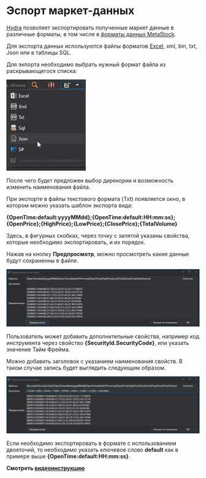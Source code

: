 # Эспорт маркет\-данных

[Hydra](../../hydra.md) позволяет экспортировать полученные маркет данные в различные форматы, в том числе в [форматы данных MetaStock](export_data/export_into_metastock.md).

Для экспорта данных используются файлы форматов [Excel](https://ru.wikipedia.org/wiki/Excel), xml, bin, txt, Json или в таблицы SQL.

Для экпорта необходимо выбрать нужный формат файла из раскрывающегося списка:

![hydra export](../../../images/hydra_export.png)

После чего будет предложен выбор дирекории и возможность изменить наименования файла.

При экспорте в файлы текстового формата (Txt) появляется окно, в котором можно указать шаблон экспорта вида: 

**{OpenTime:default:yyyyMMdd};{OpenTime:default:HH:mm:ss};{OpenPrice};{HighPrice};{LowPrice};{ClosePrice};{TotalVolume}**

Здесь, в фигурных скобках, через точку с запятой указаны свойства, которые необходимо экспортировать, и их порядок.

Нажав на кнопку **Предпросмотр**, можно просмотреть какие данные будут сохраненны в файле.

![hydra export TSLab Meta Stock 1](../../../images/hydra_export_tslab_metastock_1.png)

Пользователь может добавить дополнительные свойства, например код инструмента через свойство **{SecurityId.SecurityCode}**, или указать значение Тайм Фрейма.

Можно добавить заголовок с указанием наименования свойств. В таком случае запись будет выглядить следующим образом.

![hydra export TSLab Meta Stock 2](../../../images/hydra_export_tslab_metastock_2.png)

Если необходимо экспортировать в формате с использованием двоеточий, то необходимо указать ключевое слово **default** как в примере выше **{OpenTime:default:HH:mm:ss}**.

**Смотреть [видеоинструкцию](../videos/saving_format.md)**
